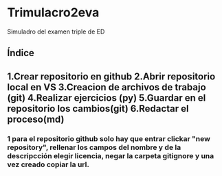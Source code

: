 # Trimulacro2eva
Simuladro del examen triple de ED

## Índice

1.Crear repositorio en github
2.Abrir repositorio local en VS
3.Creacion de archivos de trabajo (git)
4.Realizar ejercicios (py)
5.Guardar en el repositorio los cambios(git)
6.Redactar el proceso(md)
---

### 1 para el repositorio github solo hay que entrar clickar "new repository", rellenar los campos del nombre y de la descripcción elegir licencia, negar la carpeta gitignore y una vez creado copiar la url.

